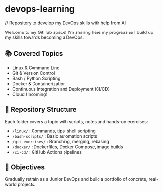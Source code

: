 # devops-learning
// Repository to develop my DevOps skills with help from AI

Welcome to my GitHub space!
I'm sharing here my progress as I build up my skills towards becoming a DevOps.

## 📚 Covered Topics
- Linux & Command Line
- Git & Version Control
- Bash / Python Scripting
- Docker & Containerization
- Continuous Integration and Deployment (CI/CD)
- Cloud (Incoming)

## 📁 Repository Structure
Each folder covers a topic with scripts, notes and hands-on exercises:
- `/linux/` : Commands, tips, shell scripting
- `/bash-scripts/` : Basic automation scripts
- `/git-exercises/` : Branching, merging, rebasing
- `/docker/` : Dockerfiles, Docker Compose, image builds
- `/ci-cd/` : GitHub Actions pipelines

## 🎯 Objectives
Gradually retrain as a Junior DevOps and build a portfolio of concrete, real-world projects.
